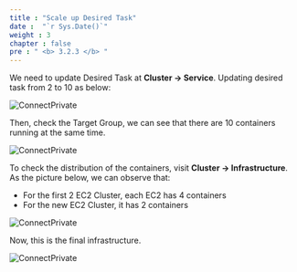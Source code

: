 ```yaml
---
title : "Scale up Desired Task"
date :  "`r Sys.Date()`" 
weight : 3 
chapter : false
pre : " <b> 3.2.3 </b> "
---
```



We need to update Desired Task at **Cluster -> Service**. Updating desired task from 2 to 10 as below:

![ConnectPrivate](/FCJ2024-Workshop1/images/3.connect/3.2.3/0_Scaling.png)


Then, check the Target Group, we can see that there are 10 containers running at the same time.

![ConnectPrivate](/FCJ2024-Workshop1/images/3.connect/3.2.3/1_Scaling.png)

To check the distribution of the containers, visit **Cluster -> Infrastructure**. As the picture below, we can observe that:
- For the first 2 EC2 Cluster, each EC2 has 4 containers
- For the new EC2 Cluster, it has 2 containers
  
![ConnectPrivate](/FCJ2024-Workshop1/images/3.connect/3.2.3/2_Scaling.png)


Now, this is the final infrastructure.

![ConnectPrivate](/FCJ2024-Workshop1/images/3.connect/3.2.3/3_Scaling.png)
